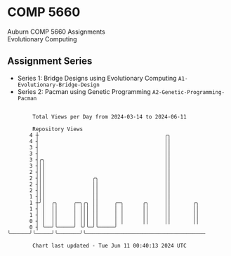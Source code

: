 # COMP 5660
Auburn COMP 5660 Assignments  
Evolutionary Computing

## Assignment Series
- Series 1: Bridge Designs using Evolutionary Computing `A1-Evolutionary-Bridge-Design`
- Series 2: Pacman using Genetic Programming `A2-Genetic-Programming-Pacman`

```

        Total Views per Day from 2024-03-14 to 2024-06-11

        Repository Views
       4 ┼                                        ╭╮
       4 ┤                                        ││
       3 ┤                                        ││
       3 ┤                                        ││
       3 ┤╭╮                                      ││
       3 ┤││                                      ││
       2 ┤││                                      ││
       2 ┤││               ╭╮                     ││
       2 ┤││               ││                     ││
       2 ┤││               ││                     ││
       1 ┤││               ││                     ││
       1 ┼╯│  ╭╮     ╭─╮╭╮ ││     ╭─╮      ╭╮     ││       ╭╮
       1 ┤ │  ││     │ │││ ││     │ │      ││     ││       ││
       1 ┤ │  ││     │ │││ ││     │ │      ││     ││       ││
       0 ┤ │  ││     │ │││ ││     │ │      ││     ││       ││
       0 ┤ ╰──╯╰─────╯ ╰╯╰─╯╰─────╯ ╰──────╯╰─────╯╰───────╯╰──────────────────────────────────────

        Chart last updated - Tue Jun 11 00:40:13 2024 UTC
        
```

